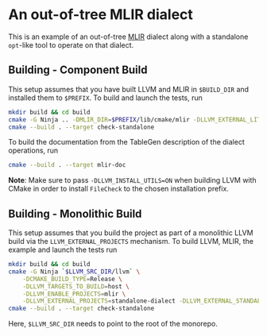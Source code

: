# An out-of-tree MLIR dialect

This is an example of an out-of-tree [MLIR](https://mlir.llvm.org/) dialect along with a standalone `opt`-like tool to operate on that dialect.

## Building - Component Build

This setup assumes that you have built LLVM and MLIR in `$BUILD_DIR` and installed them to `$PREFIX`. To build and launch the tests, run
```sh
mkdir build && cd build
cmake -G Ninja .. -DMLIR_DIR=$PREFIX/lib/cmake/mlir -DLLVM_EXTERNAL_LIT=$BUILD_DIR/bin/llvm-lit
cmake --build . --target check-standalone
```
To build the documentation from the TableGen description of the dialect operations, run
```sh
cmake --build . --target mlir-doc
```
**Note**: Make sure to pass `-DLLVM_INSTALL_UTILS=ON` when building LLVM with CMake in order to install `FileCheck` to the chosen installation prefix.

## Building - Monolithic Build

This setup assumes that you build the project as part of a monolithic LLVM build via the `LLVM_EXTERNAL_PROJECTS` mechanism.
To build LLVM, MLIR, the example and launch the tests run
```sh
mkdir build && cd build
cmake -G Ninja `$LLVM_SRC_DIR/llvm` \
    -DCMAKE_BUILD_TYPE=Release \
    -DLLVM_TARGETS_TO_BUILD=host \
    -DLLVM_ENABLE_PROJECTS=mlir \
    -DLLVM_EXTERNAL_PROJECTS=standalone-dialect -DLLVM_EXTERNAL_STANDALONE_DIALECT_SOURCE_DIR=../
cmake --build . --target check-standalone
```
Here, `$LLVM_SRC_DIR` needs to point to the root of the monorepo.
